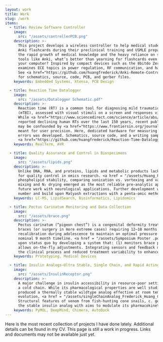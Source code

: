 ```yaml
---
layout: work
title: Work
slug: /work
items:
  - title: Review Software Controller
    image:
      src: "/assets/controllerPCB.png"
    description: >-
      This project develops a wireless controller to help medical students navigate
      Anki flashcards during their preclinical training and USMLE preparation. With
      the rapid growth of medical knowledge and the heavy reliance on spaced-repetition
      tools like Anki, what’s better than yearning for flashcards even when away from
      your computer? Inspired by compact devices such as the 8bitdo Zero 2, the project
      examines ECE topics in power regulation, RF communication, and hardware design.
      See <a href="https://github.com/huangfrederick/Anki-Remote-Controller">here</a>
      for schematics, source, code, PCB, and gerber files.
    keywords: Embedded Systems, Xtensa, PCB Design

  - title: Reaction Time Datalogger
    image:
      src: "/assets/Datalogger Schematic.pdf"
    description: >-
      Reaction time (RT) is a common tool for diagnosing mild traumatic brain injury
      (mTBI), assessed with visual stimuli on a screen and responses via mouse or keyboard.
      While <a href="https://www.sciencedirect.com/science/article/abs/pii/S0160289613000470">past studies</a>
      reported declining human RTs over the last 150 years, recent publications suggest these findings
      may be confounded by <a href="https://www.frontiersin.org/journals/human-neuroscience/articles/10.3389/fnhum.2020.509091/full?utm_source=Email_to_authors_&utm_medium=Email&utm_content=T1_11.5e1_author&utm_campaign=Email_publication&field=&journalName=Frontiers_in_Human_Neuroscience&id=509091#B75">operating system–level latencies</a>
      meant for user precision. Here, dedicated hardware for measuring reaction time to minimize such
      errors was developed. Schematics, source code, and a writing sample can be found
      <a href="https://github.com/huangfrederick/Reaction-Time-Datalogger">here</a>.
    keywords: RealTerm, AVR

  - title: Quality Assurance and Control in Biospecimens
    image:
      src: "/assets/lipids.png"
    description: >-
      Unlike DNA, RNA, and proteins, lipids and metabolic products lack a standardized integrity metric
      for quality control in omics research. <a href = "/assets/Huang_Poster_Abrams.pdf">This</a> R21 project first quantified how extraction methods affect
      phospholipid stability, comparing sonication vs. vortexing and vacuum vs. N₂ gas drying. Vortex
      mixing and N₂ drying emerged as the most reliable pre-analytic approaches in preserving specimen quality, laying groundwork for SOPs in
      future work with neurological applications. Further development will define a lipidomic integrity
      number and build upon Matyash extractions with a penta-omic method.
    keywords: LC-MS, LipidSearch, Bioinformatics, Lipidomics

  - title: Pectus Carinatum Monitoring and Data Collection
    image:
      src: "/assets/brace.png"
    description: >-
      Pectus carinatum (“pigeon chest”) is a congenital deformity treated primarily with compression
      braces (or surgery in more extreme cases) requiring 12–18 months of therapy and frequent manual
      recalibration during adolescence to maintain an optimal pressure between 1–3 psi, despite a
      nominal 9 month timeline. <a href = "/assets/Symposium Poster .pdf">This project</a> applied a systems-level engineering approach to improve
      upon status quo by developing a system that: (1) monitors brace pressure in real time and (2)
      allows on-the-fly adjustments. Integrating sensors and feedback mechanisms, the design streamlined
      the clinical process and reduced treatment variability to enhance patient outcomes.
    keywords: Prototyping, Medical Devices

  - title: Insulin Analogs—Ultra Stable, Single Chain, and Rapid Acting?
    image:
      src: "/assets/InsulinReceptor.png"
    description: >-
      A major challenge in insulin accessibility in resource-poor settings has been its dependence on
      a cold chain. While its pharmacological properties are well studied, only recent advances have
      produced a thermally stable wildtype analog effective at room temperature. Inspired by natural
      evolution, <a href = "/assets/singleChainAnalog_Frederick_Huang_CYM2024-Presentation.pptx">this</a> project utilized computational simulations to predict candidate molecules.
      Structural features of venom from fish-hunting cone snails, c. geographus, were integrated into
      the stable insulin analog with aims to modulate its pharmacokinetic profile.
    keywords: PyMOL, DeepMind, Chimera, AutoDock
---
```


Here is the most recent collection of projects I have done lately. Additional details can be found in my CV.
This page is still a work in progress. Links and documents may not be available just yet.
<br />
<br />
